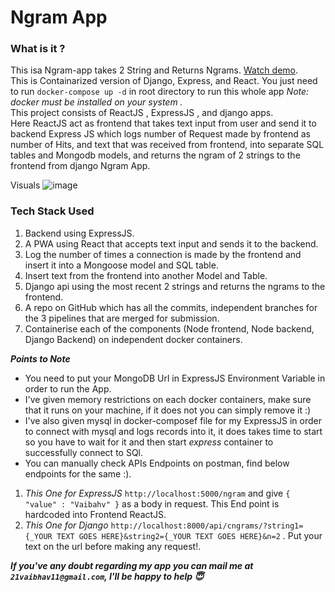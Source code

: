 # Ngram App

### What is it ?
This isa Ngram-app takes 2 String and Returns Ngrams. [Watch demo](https://youtu.be/UjZ_W2Uq6jc).  
This is Containarized version of Django, Express, and React. 
You just need to run ```docker-compose up -d``` in root directory to run this whole app _Note: docker must be installed on your system ._  
This project consists of ReactJS , ExpressJS , and django apps.  
Here ReactJS act as frontend that takes text input from user and send it to backend Express JS which logs number of Request made by frontend as number of Hits, and text that was received from frontend, into separate SQL tables and Mongodb models, and returns the ngram of 2 strings to the frontend from django Ngram App.

Visuals
![image](https://github.com/CaptainTron/Ngram-App/assets/94986377/b064f1df-d98b-44ea-84a6-db6bc8a42418)


### Tech Stack Used  
1. Backend using ExpressJS.
2. A PWA using React that accepts text input and sends it to the backend.
3. Log the number of times a connection is made by the frontend and insert it into a Mongoose model and SQL table.
4. Insert text from the frontend into another Model and Table.
5. Django api using the most recent 2 strings and returns the ngrams to the frontend.
6. A repo on GitHub which has all the commits, independent branches for the 3 pipelines that are merged for submission.  
7. Containerise each of the components (Node frontend, Node backend, Django Backend) on independent docker containers.  


***_Points to Note_***  
- You need to put your MongoDB Url in ExpressJS Environment Variable in order to run the App.  
- I've given memory restrictions on each docker containers, make sure that it runs on your machine, if it does not you can simply remove it :)
- I've also given mysql in docker-composef file for my ExpressJS in order to connect with mysql and logs records into it, it does takes time to start so you have to wait for it and then start _express_ container to successfully connect to SQl.
- You can manually check APIs Endpoints on postman, find below endpoints for the same :).  
1. _This One for ExpressJS_ ```http://localhost:5000/ngram``` and give ```{ "value" : "Vaibahv" }``` as a body in request. This End point is hardcoded into Frontend ReactJS.  
2. _This One for Django_ ```http://localhost:8000/api/cngrams/?string1={_YOUR TEXT GOES HERE}&string2={_YOUR TEXT GOES HERE}&n=2``` . Put your text on the url before making any request!.
  
 ***If you've any doubt regarding my app you can mail me at ```21vaibhav11@gmail.com```, I'll be happy to help 😇***
